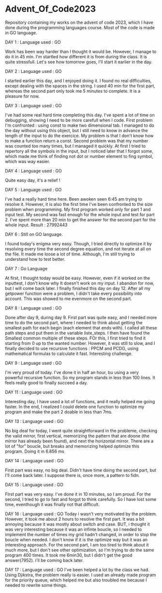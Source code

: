 # Advent_Of_Code2023
Repository containing my works on the advent of code 2023, which I have done during the programming languages course. Most of the code is made in GO language.

DAY 1 :
Language used : GO

Work has been way harder than I thought it would be. However, I manage to do it in 45 min. I'm startled how different it is from during the class. It is quite stressfull.
Let's see how tomorrow goes, I'll start it earlier in the day.

DAY 2 : 
Language used : GO

I started earlier this day, and I enjoyed doing it. 
I found no real difficulties, except dealing with the spaces in the string. I used 40 min for the first part, whereas the second part only took me 5 minutes to complete.
It is a pleasure for now.

DAY 3 :
Language used : GO

I've had some real hard time completing this day. I've spent a lot of time on debugging, showing I need to be more carefull when I code.
First problem I'm confronted : using const to make two dimensional tab. I managed to do the day without using this object, but I still need to know in advance the length of the input to do the exercice. My problem is that I don't know how to make a function return a const.
Second problem was that my number was counted too many times, but I managed it quickly. 
At first I tried to repertory all the symbols in the input, but I noticed later that I forgot some, which made me think of finding not dot or number element to fing symbol, which was way easier.

DAY 4 :
Language used : GO

Quite easy day, it's a relief !

DAY 5 : 
Language used : GO

I've had a really hard time here. Been awoken seen 6:45 am trying to resolve it. However, it is also the first time I've been confronted to the size problem when programming. My first program worked only for part 1 and input test. My second was fast enough for the whole input and test for part 2. I've spent more than 20 min to get the answer for the second part for the whole input. 
Result : 27992443

DAY 6 :
Still on GO language.

I found today's enigma very easy. Though, I tried directly to optimize it by resolving every time the second degree equation, and not iterate at all on the file. It made me loose a lot of time. Although, I'm still trying to understand how to test better.

DAY 7 :
Go Language

At first, I thought today would be easy. However, even if it worked on the inputtest, I don't know why It doesn't work on my input. I abandon for now, but I will come back later.
I finally finished this day on day 12. After all my getpower function were a problem, I didn't take every possibility into account. This was showed to me evenmore on the second part.

DAY 8 :
Language used : GO

Done after day 9, during day 9. First part was quite easy, and I needed more time to do the second part, where I needed to think about getting the smallest path for each begin (each element that ends with). I called all these path steps and put them in the variable liste_steps. I then have found the Smallest common multiple of these steps. FOr this, I first tried to find it starting from 0 up to the wanted number. However, it was still to slow, and I finally decided to use recursive functions : PPCM and PCDG, using mathematical formulas to calculate it fast.
Interesting challenge.

DAY 9 :
Language used : GO

I'm very proud of today. I've done it in half an hour, bu using a very powerful recursive function. So my program stands in less than 100 lines. It feels really good to finally succeed a day.

DAY 11 :
Language used : GO

Interesting day, I have used a lot of functions, and it really helped me going faster. In the end, I realized I could delete one function to optimize my program and make the part 2 doable in less than 7ms.

DAY 13 :
Language used : GO

No big deal for today, I went quite straightforward in the probleme, checking the valid mirror, first vertical, memorizing the pattern that are doone (the mirror has already been found), and next the horizontal mirror. There are a lot of "for" boucle, but breaks and memorizing helped optimize this program. Doing it in 6.856 ms

DAY 14 :
Language used : GO

First part was easy, no big deal. Didn't have time doing the second part, but I'll come back later. I suppose there is, once more, a pattern to fidn.

DAY 15 :
Language used : GO

FIrst part was very easy. I've done it in 10 minutes, so I am proud. For the second, I tried to go to fast and forgot to think carefully. So I have lost some time, eventhough it was finally not that difficult.

DAY 16 :
Language used : GO
Today i wasn't very motivated by the problem. However, it took me about 2 hours to resolve the first part. It was a bit annoying because it was mostly about switch and case. BUT, i thought it was very interesting because it was an infinte boucle, so I needed to implement the number of times my grid hadn't changed, in order to stop the boucle when needed. I don't know if it is the optimize way but it was an interesting approach. For the second part, I am too tired to think about it much more, but I don't see other optimization, so I'm trying to do the same program 400 times. It took me 6min30, but I didn't get the good answer(7952). i'll be coming back later.

DAY 17 : 
Language used : GO
I've been helped a lot by the class we had. Using Djikstra, the problem really is easier. I used an already made program for the priority queue, which helped me but also troubled me because I needed to rewrite some things.

